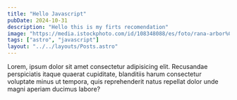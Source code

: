 ```yaml
---
title: "Hello Javascript"
pubDate: 2024-10-31
description: "Hello this is my firts recomendation"
image: "https://media.istockphoto.com/id/108348088/es/foto/rana-arbor%C3%ADcola-de-los-ojos-rojos.jpg?s=1024x1024&w=is&k=20&c=7JBZ8Kn4e5Y1IssuI1FwO3EAcDaTFeSd64wlRG1WV_c="
tags: ["astro", "javascript"]
layout: "../../layouts/Posts.astro"
---
```


Lorem, ipsum dolor sit amet consectetur adipisicing elit. Recusandae perspiciatis itaque quaerat cupiditate, blanditiis harum consectetur voluptate minus ut tempora, quis reprehenderit natus repellat dolor unde magni aperiam ducimus labore?
